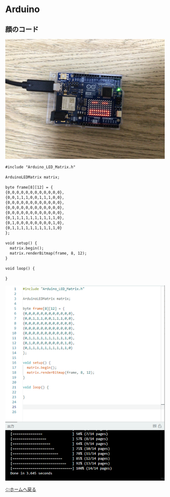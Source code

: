 # Arduino

## 顔のコード

![](a1-2.jpg)

```
#include "Arduino_LED_Matrix.h"

ArduinoLEDMatrix matrix;

byte frame[8][12] = {
{0,0,0,0,0,0,0,0,0,0,0,0},
{0,0,1,1,1,0,0,1,1,1,0,0},
{0,0,0,0,0,0,0,0,0,0,0,0},
{0,0,0,0,0,0,0,0,0,0,0,0},
{0,0,0,0,0,0,0,0,0,0,0,0},
{0,1,1,1,1,1,1,1,1,1,1,0},
{0,1,0,0,0,0,0,0,0,0,1,0},
{0,1,1,1,1,1,1,1,1,1,1,0}
};

void setup() {
  matrix.begin();
  matrix.renderBitmap(frame, 8, 12);
}

void loop() {

}

```

![](a1-1.png)

[⇦ホームへ戻る](README.md)